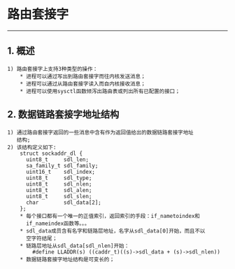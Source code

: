 # **路由套接字**
***

## **1. 概述**
    1) 路由套接字上支持3种类型的操作：
        * 进程可以通过写出到路由套接字而往内核发送消息；
        * 进程可以通过从路由套接字读入而自内核接收消息；
        * 进程可以使用sysctl函数倾泻出路由表或列出所有已配置的接口；


## **2. 数据链路套接字地址结构**
    1) 通过路由套接字返回的一些消息中含有作为返回值给出的数据链路套接字地址
       结构;
    2) 该结构定义如下:
        struct sockaddr_dl {
          uint8_t     sdl_len;
          sa_family_t sdl_family;
          uint16_t    sdl_index;
          uint8_t     sdl_type;
          uint8_t     sdl_nlen;
          uint8_t     sdl_alen;
          uint8_t     sdl_slen;
          char        sdl_data[2];
        };
        * 每个接口都有一个唯一的正值索引，返回索引的手段：if_nametoindex和
          if_nameindex函数等。。。
        * sdl_data成员含有名字和链路层地址，名字从sdl_data[0]开始，而且不以 
          空字符结尾；
        * 链路层地址从sdl_data[sdl_nlen]开始：
            #define LLADDR(s) ((caddr_t)((s)->sdl_data + (s)->sdl_nlen))
        * 数据链路套接字地址结构是可变长的；
